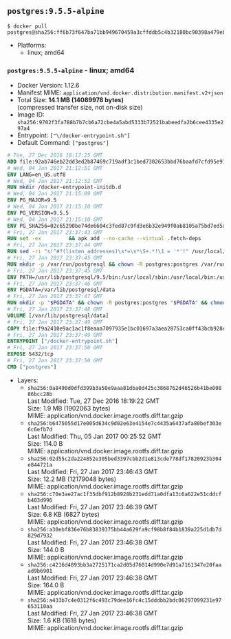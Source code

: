 ## `postgres:9.5.5-alpine`

```console
$ docker pull postgres@sha256:ff6b73f647ba71bb949670459a3cffddb5c4b32180bc90398a479ebe4b102387
```

-	Platforms:
	-	linux; amd64

### `postgres:9.5.5-alpine` - linux; amd64

-	Docker Version: 1.12.6
-	Manifest MIME: `application/vnd.docker.distribution.manifest.v2+json`
-	Total Size: **14.1 MB (14089978 bytes)**  
	(compressed transfer size, not on-disk size)
-	Image ID: `sha256:9702f3fa788b7b7cb6a72cbe4a5abd5333b72521babeedfa2b6cee4335e297a4`
-	Entrypoint: `["\/docker-entrypoint.sh"]`
-	Default Command: `["postgres"]`

```dockerfile
# Tue, 27 Dec 2016 18:17:25 GMT
ADD file:92ab746eb22dd3ed2b87469c719adf3c1bed7302653bbd76baafd7cfd95e911e in / 
# Wed, 04 Jan 2017 21:12:51 GMT
ENV LANG=en_US.utf8
# Wed, 04 Jan 2017 21:12:52 GMT
RUN mkdir /docker-entrypoint-initdb.d
# Wed, 04 Jan 2017 21:15:09 GMT
ENV PG_MAJOR=9.5
# Wed, 04 Jan 2017 21:15:10 GMT
ENV PG_VERSION=9.5.5
# Wed, 04 Jan 2017 21:15:10 GMT
ENV PG_SHA256=02c65290be74de6604c3fed87c9fd3e6b32e949f0ab8105a75bd7ed5aa71f394
# Fri, 27 Jan 2017 23:37:43 GMT
RUN set -ex 		&& apk add --no-cache --virtual .fetch-deps 		ca-certificates 		openssl 		tar 		&& wget -O postgresql.tar.bz2 "https://ftp.postgresql.org/pub/source/v$PG_VERSION/postgresql-$PG_VERSION.tar.bz2" 	&& echo "$PG_SHA256 *postgresql.tar.bz2" | sha256sum -c - 	&& mkdir -p /usr/src/postgresql 	&& tar 		--extract 		--file postgresql.tar.bz2 		--directory /usr/src/postgresql 		--strip-components 1 	&& rm postgresql.tar.bz2 		&& apk add --no-cache --virtual .build-deps 		bison 		flex 		gcc 		libc-dev 		libedit-dev 		libxml2-dev 		libxslt-dev 		make 		openssl-dev 		perl 		util-linux-dev 		zlib-dev 		&& cd /usr/src/postgresql 	&& awk '$1 == "#define" && $2 == "DEFAULT_PGSOCKET_DIR" && $3 == "\"/tmp\"" { $3 = "\"/var/run/postgresql\""; print; next } { print }' src/include/pg_config_manual.h > src/include/pg_config_manual.h.new 	&& grep '/var/run/postgresql' src/include/pg_config_manual.h.new 	&& mv src/include/pg_config_manual.h.new src/include/pg_config_manual.h 	&& ./configure 		--enable-integer-datetimes 		--enable-thread-safety 		--enable-tap-tests 		--disable-rpath 		--with-uuid=e2fs 		--with-gnu-ld 		--with-pgport=5432 		--with-system-tzdata=/usr/share/zoneinfo 		--prefix=/usr/local 				--with-openssl 		--with-libxml 		--with-libxslt 	&& make -j "$(getconf _NPROCESSORS_ONLN)" world 	&& make install-world 	&& make -C contrib install 		&& runDeps="$( 		scanelf --needed --nobanner --recursive /usr/local 			| awk '{ gsub(/,/, "\nso:", $2); print "so:" $2 }' 			| sort -u 			| xargs -r apk info --installed 			| sort -u 	)" 	&& apk add --no-cache --virtual .postgresql-rundeps 		$runDeps 		bash 		su-exec 		tzdata 	&& apk del .fetch-deps .build-deps 	&& cd / 	&& rm -rf 		/usr/src/postgresql 		/usr/local/share/doc 		/usr/local/share/man 	&& find /usr/local -name '*.a' -delete
# Fri, 27 Jan 2017 23:37:44 GMT
RUN sed -ri "s!^#?(listen_addresses)\s*=\s*\S+.*!\1 = '*'!" /usr/local/share/postgresql/postgresql.conf.sample
# Fri, 27 Jan 2017 23:37:45 GMT
RUN mkdir -p /var/run/postgresql && chown -R postgres:postgres /var/run/postgresql && chmod g+s /var/run/postgresql
# Fri, 27 Jan 2017 23:37:45 GMT
ENV PATH=/usr/lib/postgresql/9.5/bin:/usr/local/sbin:/usr/local/bin:/usr/sbin:/usr/bin:/sbin:/bin
# Fri, 27 Jan 2017 23:37:46 GMT
ENV PGDATA=/var/lib/postgresql/data
# Fri, 27 Jan 2017 23:37:47 GMT
RUN mkdir -p "$PGDATA" && chown -R postgres:postgres "$PGDATA" && chmod 777 "$PGDATA" # this 777 will be replaced by 700 at runtime (allows semi-arbitrary "--user" values)
# Fri, 27 Jan 2017 23:37:48 GMT
VOLUME [/var/lib/postgresql/data]
# Fri, 27 Jan 2017 23:37:49 GMT
COPY file:f9a2410e9ac1ac1f8eaaa7097935e1bc01697a3aea28753ca0ff43bcb928e743 in / 
# Fri, 27 Jan 2017 23:37:49 GMT
ENTRYPOINT ["/docker-entrypoint.sh"]
# Fri, 27 Jan 2017 23:37:50 GMT
EXPOSE 5432/tcp
# Fri, 27 Jan 2017 23:37:50 GMT
CMD ["postgres"]
```

-	Layers:
	-	`sha256:0a8490d0dfd399b3a50e9aaa81dba0d425c3868762d46526b41be00886bcc28b`  
		Last Modified: Tue, 27 Dec 2016 18:19:22 GMT  
		Size: 1.9 MB (1902063 bytes)  
		MIME: application/vnd.docker.image.rootfs.diff.tar.gzip
	-	`sha256:b6475055d17e005d634c9d02e63e4154e7c4435a6437afa80bef303e6c6efb7d`  
		Last Modified: Thu, 05 Jan 2017 00:25:52 GMT  
		Size: 114.0 B  
		MIME: application/vnd.docker.image.rootfs.diff.tar.gzip
	-	`sha256:02d55c2da224852e305bed3397cbb2d1e813cde778df17820923b304e844721a`  
		Last Modified: Fri, 27 Jan 2017 23:46:43 GMT  
		Size: 12.2 MB (12179048 bytes)  
		MIME: application/vnd.docker.image.rootfs.diff.tar.gzip
	-	`sha256:c70e3ae27ac1f35dbf912b8928b231edd71a0dfa13c6a622e51cddcfb403d996`  
		Last Modified: Fri, 27 Jan 2017 23:46:39 GMT  
		Size: 6.8 KB (6827 bytes)  
		MIME: application/vnd.docker.image.rootfs.diff.tar.gzip
	-	`sha256:a30ebf836e76b83839375bb44a629fa9cf98b8f84b1839a225d1db7d829d7932`  
		Last Modified: Fri, 27 Jan 2017 23:46:38 GMT  
		Size: 144.0 B  
		MIME: application/vnd.docker.image.rootfs.diff.tar.gzip
	-	`sha256:c4216d4893bb3a2725171ca2d05d76014d990e7d91a7161347e20faaad9b6901`  
		Last Modified: Fri, 27 Jan 2017 23:46:38 GMT  
		Size: 164.0 B  
		MIME: application/vnd.docker.image.rootfs.diff.tar.gzip
	-	`sha256:a433b7c4e0312f6c493c79dee16fc4c15dddbb2bdc06297099231e97653110aa`  
		Last Modified: Fri, 27 Jan 2017 23:46:38 GMT  
		Size: 1.6 KB (1618 bytes)  
		MIME: application/vnd.docker.image.rootfs.diff.tar.gzip
